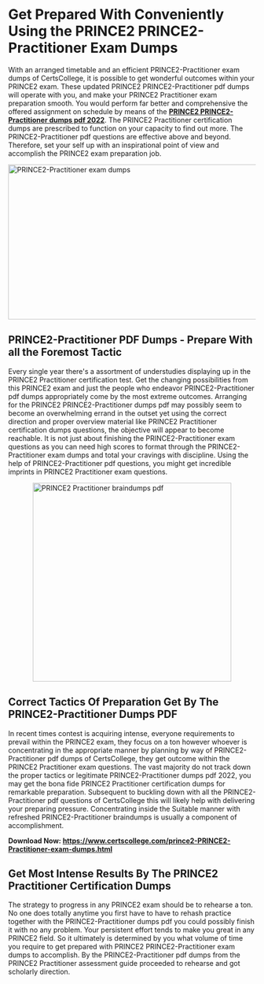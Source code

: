 <h1><strong>Get Prepared With Conveniently Using the PRINCE2 PRINCE2-Practitioner Exam Dumps&nbsp;</strong></h1>
<p><span style="font-weight: 400;">With an arranged timetable and an efficient  PRINCE2-Practitioner exam dumps of CertsCollege, it is possible to get wonderful outcomes within your PRINCE2 exam. These updated PRINCE2 PRINCE2-Practitioner pdf dumps will operate with you, and make your PRINCE2 Practitioner exam preparation smooth. You would perform far better and comprehensive the offered assignment on schedule by means of the <strong><a href="https://www.certscollege.com/prince2-PRINCE2-Practitioner-exam-dumps.html">PRINCE2 PRINCE2-Practitioner dumps pdf 2022</a></strong>. The PRINCE2 Practitioner certification dumps are prescribed to function on your capacity to find out more. The  PRINCE2-Practitioner pdf questions are effective above and beyond. Therefore, set your self up with an inspirational point of view and accomplish the PRINCE2 exam preparation job.&nbsp;</span></p>
<p><span style="font-weight: 400;"><img style="display: block; margin-left: auto; margin-right: auto;" src="https://i.ibb.co/CPDK3ps/Yellow-and-Blue-Initiative-Blog-Banner.png" alt="PRINCE2-Practitioner exam dumps" width="559" height="315" /></span></p>
<h2><strong>PRINCE2-Practitioner PDF Dumps - Prepare With all the Foremost Tactic</strong></h2>
<p><span style="font-weight: 400;">Every single year there's a assortment of understudies displaying up in the PRINCE2 Practitioner certification test. Get the changing possibilities from this PRINCE2 exam and just the people who endeavor PRINCE2-Practitioner pdf dumps appropriately come by the most extreme outcomes. Arranging for the PRINCE2 PRINCE2-Practitioner dumps pdf may possibly seem to become an overwhelming errand in the outset yet using the correct direction and proper overview material like PRINCE2 Practitioner certification dumps questions, the objective will appear to become reachable. It is not just about finishing the PRINCE2-Practitioner exam questions as you can need high scores to format through the PRINCE2-Practitioner exam dumps and total your cravings with discipline. Using the help of PRINCE2-Practitioner pdf questions, you might get incredible imprints in PRINCE2 Practitioner exam questions.</span></p>
<p><span style="font-weight: 400;"><a href="https://tinyurl.com/y8u3sqan"><img style="display: block; margin-left: auto; margin-right: auto;" src="https://i.ibb.co/9tMrhdY/Teacher-Appreciation-Invitation.png" alt="PRINCE2 Practitioner braindumps pdf " width="404" height="404" /></a></span></p>
<h2><strong>Correct Tactics Of Preparation Get By The PRINCE2-Practitioner Dumps PDF</strong></h2>
<p><span style="font-weight: 400;">In recent times contest is acquiring intense, everyone requirements to prevail within the PRINCE2 exam, they focus on a ton however whoever is concentrating in the appropriate manner by planning by way of PRINCE2-Practitioner pdf dumps of CertsCollege, they get outcome within the PRINCE2 Practitioner exam questions. The vast majority do not track down the proper tactics or legitimate PRINCE2-Practitioner dumps pdf 2022, you may get the bona fide PRINCE2 Practitioner certification dumps for remarkable preparation. Subsequent to buckling down with all the  PRINCE2-Practitioner pdf questions of CertsCollege this will likely help with delivering your preparing pressure. Concentrating inside the Suitable manner with refreshed PRINCE2-Practitioner braindumps is usually a component of accomplishment.</span></p>
<p><span style="font-weight: 400;"><strong>Download Now: <a href="https://www.certscollege.com/prince2-PRINCE2-Practitioner-exam-dumps.html">https://www.certscollege.com/prince2-PRINCE2-Practitioner-exam-dumps.html</a></strong></span></p>
<h2><strong>Get Most Intense Results By The PRINCE2 Practitioner Certification Dumps</strong></h2>
<p><span style="font-weight: 400;">The strategy to progress in any PRINCE2 exam should be to rehearse a ton. No one does totally anytime you first have to have to rehash practice together with the PRINCE2-Practitioner dumps pdf you could possibly finish it with no any problem. Your persistent effort tends to make you great in any PRINCE2 field. So it ultimately is determined by you what volume of time you require to get prepared with PRINCE2 PRINCE2-Practitioner exam dumps to accomplish. By the PRINCE2-Practitioner pdf dumps from the PRINCE2 Practitioner assessment guide proceeded to rehearse and got scholarly direction.</span></p>
